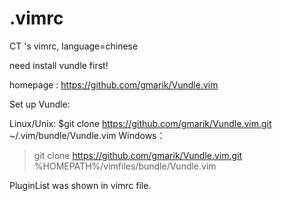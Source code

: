 # .vimrc
CT 's vimrc, language=chinese

need install vundle first!

homepage : https://github.com/gmarik/Vundle.vim

Set up Vundle:

Linux/Unix:
$git clone https://github.com/gmarik/Vundle.vim.git ~/.vim/bundle/Vundle.vim
Windows：
>git clone https://github.com/gmarik/Vundle.vim.git %HOMEPATH%/vimfiles/bundle/Vundle.vim

PluginList was shown in vimrc file.

